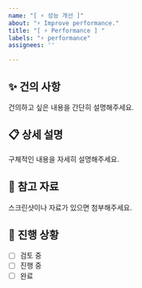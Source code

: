 ```yaml
---
name: "[ ⚡️ 성능 개선 ]"
about: "⚡️ Improve performance."
title: "[ ⚡️ Performance ] "
labels: "⚡️ performance"
assignees: ''

---
```


## ✨ 건의 사항

건의하고 싶은 내용을 간단히 설명해주세요.

## 📋 상세 설명

구체적인 내용을 자세히 설명해주세요.

## 📸 참고 자료

스크린샷이나 자료가 있으면 첨부해주세요.

## 🚀 진행 상황

- [ ] 검토 중
- [ ] 진행 중
- [ ] 완료